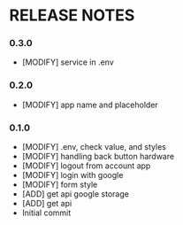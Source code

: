 # RELEASE NOTES

### 0.3.0
* [MODIFY] service in .env

### 0.2.0
* [MODIFY] app name and placeholder

### 0.1.0
* [MODIFY] .env, check value, and styles
* [MODIFY] handling back button hardware
* [MODIFY] logout from account app
* [MODIFY] login with google
* [MODIFY] form style
* [ADD] get api google storage
* [ADD] get api
* Initial commit
